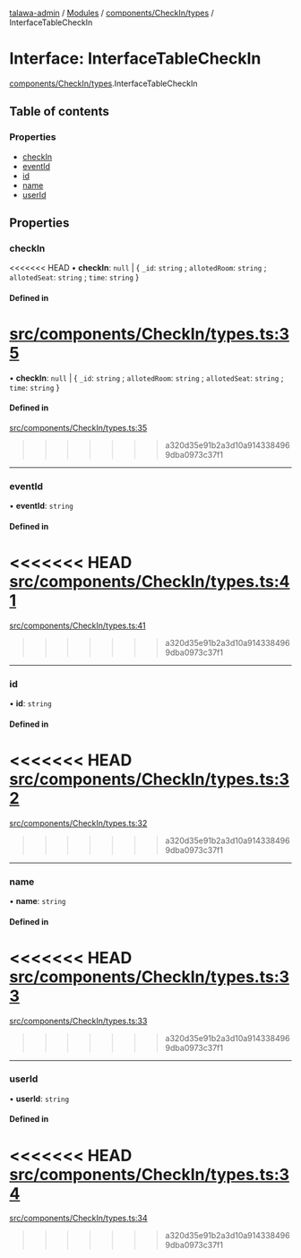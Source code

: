 [talawa-admin](../README.md) / [Modules](../modules.md) / [components/CheckIn/types](../modules/components_CheckIn_types.md) / InterfaceTableCheckIn

# Interface: InterfaceTableCheckIn

[components/CheckIn/types](../modules/components_CheckIn_types.md).InterfaceTableCheckIn

## Table of contents

### Properties

- [checkIn](components_CheckIn_types.InterfaceTableCheckIn.md#checkin)
- [eventId](components_CheckIn_types.InterfaceTableCheckIn.md#eventid)
- [id](components_CheckIn_types.InterfaceTableCheckIn.md#id)
- [name](components_CheckIn_types.InterfaceTableCheckIn.md#name)
- [userId](components_CheckIn_types.InterfaceTableCheckIn.md#userid)

## Properties

### checkIn

<<<<<<< HEAD
• **checkIn**: ``null`` \| \{ `_id`: `string` ; `allotedRoom`: `string` ; `allotedSeat`: `string` ; `time`: `string`  \}

#### Defined in

[src/components/CheckIn/types.ts:35](https://github.com/PalisadoesFoundation/talawa-admin/blob/12d9229/src/components/CheckIn/types.ts#L35)
=======
• **checkIn**: ``null`` \| { `_id`: `string` ; `allotedRoom`: `string` ; `allotedSeat`: `string` ; `time`: `string`  }

#### Defined in

[src/components/CheckIn/types.ts:35](https://github.com/PalisadoesFoundation/talawa-admin/blob/b619a0d/src/components/CheckIn/types.ts#L35)
>>>>>>> a320d35e91b2a3d10a9143384969dba0973c37f1

___

### eventId

• **eventId**: `string`

#### Defined in

<<<<<<< HEAD
[src/components/CheckIn/types.ts:41](https://github.com/PalisadoesFoundation/talawa-admin/blob/12d9229/src/components/CheckIn/types.ts#L41)
=======
[src/components/CheckIn/types.ts:41](https://github.com/PalisadoesFoundation/talawa-admin/blob/b619a0d/src/components/CheckIn/types.ts#L41)
>>>>>>> a320d35e91b2a3d10a9143384969dba0973c37f1

___

### id

• **id**: `string`

#### Defined in

<<<<<<< HEAD
[src/components/CheckIn/types.ts:32](https://github.com/PalisadoesFoundation/talawa-admin/blob/12d9229/src/components/CheckIn/types.ts#L32)
=======
[src/components/CheckIn/types.ts:32](https://github.com/PalisadoesFoundation/talawa-admin/blob/b619a0d/src/components/CheckIn/types.ts#L32)
>>>>>>> a320d35e91b2a3d10a9143384969dba0973c37f1

___

### name

• **name**: `string`

#### Defined in

<<<<<<< HEAD
[src/components/CheckIn/types.ts:33](https://github.com/PalisadoesFoundation/talawa-admin/blob/12d9229/src/components/CheckIn/types.ts#L33)
=======
[src/components/CheckIn/types.ts:33](https://github.com/PalisadoesFoundation/talawa-admin/blob/b619a0d/src/components/CheckIn/types.ts#L33)
>>>>>>> a320d35e91b2a3d10a9143384969dba0973c37f1

___

### userId

• **userId**: `string`

#### Defined in

<<<<<<< HEAD
[src/components/CheckIn/types.ts:34](https://github.com/PalisadoesFoundation/talawa-admin/blob/12d9229/src/components/CheckIn/types.ts#L34)
=======
[src/components/CheckIn/types.ts:34](https://github.com/PalisadoesFoundation/talawa-admin/blob/b619a0d/src/components/CheckIn/types.ts#L34)
>>>>>>> a320d35e91b2a3d10a9143384969dba0973c37f1
